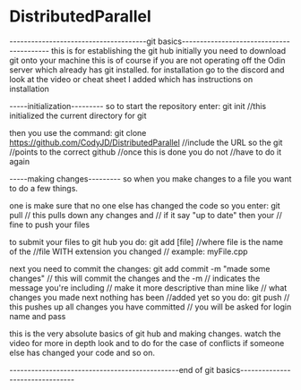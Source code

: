 # DistributedParallel


--------------------------------------git basics-----------------------------------------
this is for establishing the git hub initially you need to download git onto your machine 
this is of course if you are not operating off the Odin server which already has git 
installed. for installation go to the discord and look at the video or cheat sheet I 
added which has instructions on installation

-----initialization--------- 
so to start the repository enter: 
git init //this initialized the current directory for git

then you use the command: 
git clone https://github.com/CodyJD/DistributedParallel //include the URL so the git 
                                                        //points to the correct github 
                                                        //once this is done you do not 
                                                        //have to do it again
                                                        
-----making changes--------- 
so when you make changes to a file you want to do a few things. 

one is make sure that no one else has changed the code so you enter: 
git pull // this pulls down any changes and 
         // if it say "up to date" then your 
         // fine to push your files
         
to submit your files to git hub you do: 
git add [file] //where file is the name of the 
               //file WITH extension you changed 
               // example: myFile.cpp
               
next you need to commit the changes: 
git add commit -m "made some changes" // this will commit the changes and the -m 
                                      // indicates the message you're including 
                                      // make it more descriptive than mine like 
                                      // what changes you made next nothing has been 
                                      //added yet so you do: git push 
                                      // this pushes up all changes you have committed 
                                      // you will be asked for login name and pass
                                      
this is the very absolute basics of git hub and making changes. watch the video for 
more in depth look and to do for the case of conflicts if someone else has changed 
your code and so on.

-----------------------------------------------end of git basics--------------------------------
